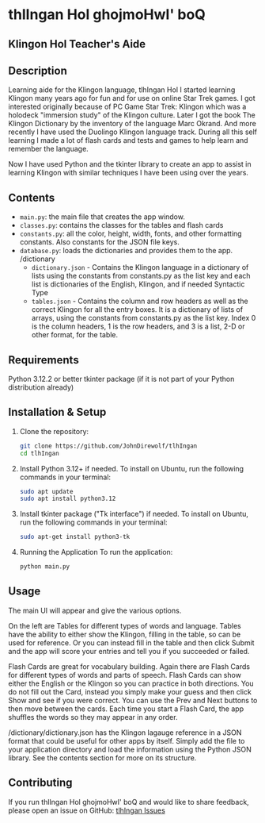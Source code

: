 # thlIngan Hol ghojmoHwI' boQ
## Klingon Hol Teacher's Aide

## Description
Learning aide for the Klingon language, tlhIngan Hol
I started learning Klingon many years ago for fun and for use on online Star Trek games. 
I got interested originally because of PC Game Star Trek: Klingon which was a holodeck "immersion study" of the Klingon culture.
Later I got the book The Klingon Dictionary by the inventory of the language Marc Okrand. 
And more recently I have used the Duolingo Klingon language track.
During all this self learning I made a lot of flash cards and tests and games to help learn and remember the language.

Now I have used Python and the tkinter library to create an app to assist in learning Klingon with similar techniques I have been using over the years.

## Contents
- `main.py`: the main file that creates the app window.
- `classes.py`: contains the classes for the tables and flash cards
- `constants.py`: all the color, height, width, fonts, and other formatting constants. Also constants for the JSON file keys.
- `database.py`: loads the dictionaries and provides them to the app.
/dictionary
    - `dictionary.json` - Contains the Klingon language in a dictionary of lists using the constants from constants.py as the list key and each list is dictionaries of the 
                      English, Klingon, and if needed Syntactic Type
    - `tables.json` - Contains the column and row headers as well as the correct Klingon for all the entry boxes. It is a dictionary of lists of arrays, using the constants 
                  from constants.py as the list key. Index 0 is the column headers, 1 is the row headers, and 3 is a list, 2-D or other format, for the table.  

## Requirements
Python 3.12.2 or better
tkinter package (if it is not part of your Python distribution already)

## Installation & Setup

1. Clone the repository:
   ```bash
   git clone https://github.com/JohnDirewolf/tlhIngan
   cd tlhIngan
   ```

2. Install Python 3.12+ if needed.
   To install on Ubuntu, run the following commands in your terminal:
    ```bash
    sudo apt update
    sudo apt install python3.12
    ```

3. Install tkinter package ("Tk interface") if needed.
   To install on Ubuntu, run the following commands in your terminal:
    ```bash
    sudo apt-get install python3-tk
    ```

4. Running the Application
   To run the application:
      ```bash
      python main.py
      ```

## Usage

The main UI will appear and give the various options.

On the left are Tables for different types of words and language. 
Tables have the ability to either show the Klingon, filling in the table, so can be used for reference.
Or you can instead fill in the table and then click Submit and the app will score your entries and tell you if you succeeded or failed.

Flash Cards are great for vocabulary building. Again there are Flash Cards for different types of words and parts of speech. 
Flash Cards can show either the English or the Klingon so you can practice in both directions. 
You do not fill out the Card, instead you simply make your guess and then click Show and see if you were correct. 
You can use the Prev and Next buttons to then move between the cards.
Each time you start a Flash Card, the app shuffles the words so they may appear in any order.

/dictionary/dictionary.json has the Klingon lagauge reference in a JSON format that could be useful for other apps by itself. Simply add
the file to your application directory and load the information using the Python JSON library. See the contents section for more on its structure.

## Contributing

If you run thlIngan Hol ghojmoHwI' boQ and would like to share feedback, please open an issue on GitHub: [tlhIngan Issues](https://github.com/JohnDirewolf/tlhIngan/issues)